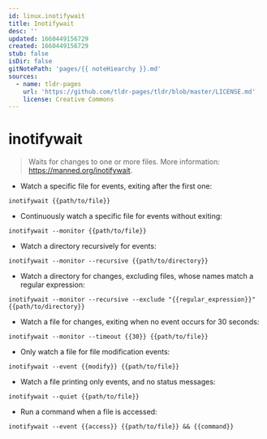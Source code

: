 ```yaml
---
id: linux.inotifywait
title: Inotifywait
desc: ''
updated: 1660449156729
created: 1660449156729
stub: false
isDir: false
gitNotePath: 'pages/{{ noteHiearchy }}.md'
sources:
  - name: tldr-pages
    url: 'https://github.com/tldr-pages/tldr/blob/master/LICENSE.md'
    license: Creative Commons
---
```

# inotifywait

> Waits for changes to one or more files.
> More information: <https://manned.org/inotifywait>.

- Watch a specific file for events, exiting after the first one:

`inotifywait {{path/to/file}}`

- Continuously watch a specific file for events without exiting:

`inotifywait --monitor {{path/to/file}}`

- Watch a directory recursively for events:

`inotifywait --monitor --recursive {{path/to/directory}}`

- Watch a directory for changes, excluding files, whose names match a regular expression:

`inotifywait --monitor --recursive --exclude "{{regular_expression}}" {{path/to/directory}}`

- Watch a file for changes, exiting when no event occurs for 30 seconds:

`inotifywait --monitor --timeout {{30}} {{path/to/file}}`

- Only watch a file for file modification events:

`inotifywait --event {{modify}} {{path/to/file}}`

- Watch a file printing only events, and no status messages:

`inotifywait --quiet {{path/to/file}}`

- Run a command when a file is accessed:

`inotifywait --event {{access}} {{path/to/file}} && {{command}}`

